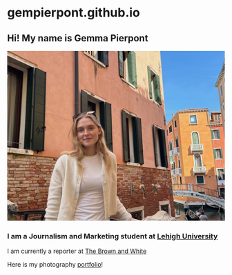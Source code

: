 # gempierpont.github.io
## Hi! My name is Gemma Pierpont

![portrait](https://github.com/gempierpont/gempierpont.github.io/blob/main/IMG_6403.jpg?raw=true)

### I am a Journalism and Marketing student at [Lehigh University](https://www2.lehigh.edu/)
I am currently a reporter at [The Brown and White](https://thebrownandwhite.com/)

Here is my photography [portfolio](https://gempierpont.wixsite.com/gpierpontphotography)!
